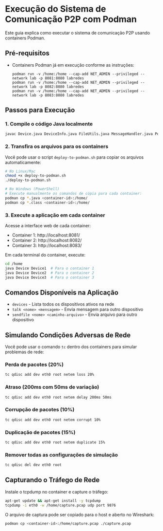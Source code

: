 # Execução do Sistema de Comunicação P2P com Podman

Este guia explica como executar o sistema de comunicação P2P usando containers Podman.

## Pré-requisitos

- Containers Podman já em execução conforme as instruções:
  ```
  podman run -v /home:/home --cap-add NET_ADMIN --privileged --network lab -p 8081:8080 labredes
  podman run -v /home:/home --cap-add NET_ADMIN --privileged --network lab -p 8082:8080 labredes
  podman run -v /home:/home --cap-add NET_ADMIN --privileged --network lab -p 8083:8080 labredes
  ```

## Passos para Execução

### 1. Compile o código Java localmente

```bash
javac Device.java DeviceInfo.java FileUtils.java MessageHandler.java PendingMessage.java UdpNode.java
```

### 2. Transfira os arquivos para os containers

Você pode usar o script `deploy-to-podman.sh` para copiar os arquivos automaticamente:

```bash
# No Linux/Mac
chmod +x deploy-to-podman.sh
./deploy-to-podman.sh

# No Windows (PowerShell)
# Execute manualmente os comandos de cópia para cada container:
podman cp *.java <container-id>:/home/
podman cp *.class <container-id>:/home/
```

### 3. Execute a aplicação em cada container

Acesse a interface web de cada container:
- Container 1: http://localhost:8081/
- Container 2: http://localhost:8082/
- Container 3: http://localhost:8083/

Em cada terminal do container, execute:
```bash
cd /home
java Device Device1  # Para o container 1
java Device Device2  # Para o container 2
java Device Device3  # Para o container 3
```

## Comandos Disponíveis na Aplicação

- `devices` - Lista todos os dispositivos ativos na rede
- `talk <nome> <mensagem>` - Envia mensagem para outro dispositivo
- `sendfile <nome> <caminho-arquivo>` - Envia arquivo para outro dispositivo

## Simulando Condições Adversas de Rede

Você pode usar o comando `tc` dentro dos containers para simular problemas de rede:

### Perda de pacotes (20%)
```bash
tc qdisc add dev eth0 root netem loss 20%
```

### Atraso (200ms com 50ms de variação)
```bash
tc qdisc add dev eth0 root netem delay 200ms 50ms
```

### Corrupção de pacotes (10%)
```bash
tc qdisc add dev eth0 root netem corrupt 10%
```

### Duplicação de pacotes (15%)
```bash
tc qdisc add dev eth0 root netem duplicate 15%
```

### Remover todas as configurações de simulação
```bash
tc qdisc del dev eth0 root
```

## Capturando o Tráfego de Rede

Instale o tcpdump no container e capture o tráfego:
```bash
apt-get update && apt-get install -y tcpdump
tcpdump -i eth0 -w /home/capture.pcap udp port 9876
```

O arquivo de captura pode ser copiado para o host e aberto no Wireshark:
```bash
podman cp <container-id>:/home/capture.pcap ./capture.pcap
``` 